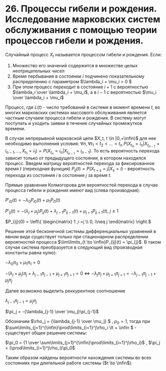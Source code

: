 # 26. Процессы гибели и рождения. Исследование марковских систем обслуживания с помощью теории процессов гибели и рождения.

Случайный процесс  $X_t$ называется процессом гибели и рождения. Если:

1. Множество его значений содержится в множестве целых неотрицательных чисел
2. Время пербывания в состоянии $i$ подчинено показательному распределению  с параметром $\lambda_i + \mu_i > 0 $
3.  При этом процесс переходит в состояние $i+1$ c вероятностью $\lambda_i \over \lambda_i + \mu_i$, а в $i-1$ c вероятностью $\mu_i \over \lambda_i + \mu_i$

Процесс, где $L(t)$ - число требований в системе в момент времени $t$, во многих марковских системах массового обслуживания является частным случаем процесса гибели и рождения. В систему могут поступать и уходить заявки в течение случайных промежутков времени.

В случае непрерывной марковской цепи $X_t, t \in [0,+\infin)$ для нее необходимо выполнения условия: $\forall n, \forall t_1 \lt t_2 \lt … \lt t_n$ $P(X_{t_n}=i_n | X_{t_{n-1}}=i_{n-1}, …, X_{t_{1}}=i_{1}) = P(X_{t_n}=i_n | X_{t_{n-1}}=i_{n-1})$. То есть вероятность перехода зависит только от предыдущего состояния, в котором находился процесс. Введем матрицу  вероятностей перехода за фиксированное время $t$ (переходная функция) $P_{ij}(t) = P(X_{t+s}=j | X_s=i)$ - вероятность перехода из состояния $i$ в состояние $j$ за время $t$.

Прямые уравнения Колмогорова для вероятностей перехода в случае процесса гибели и рождения имеют вид (слева производная):

$P'_{i0}(t) = -\lambda_0P_{i0}(t) + \mu_1P_{i1}(t)$

$P'_{ij}(t) = -(\lambda_j + \mu_j)P_{ij}(t) + \lambda_{j-1}P_{ij-1}(t) + \mu_{j+1}P_{ij+1}(t)$,  $j \ge 1$

$P_{ij}(0) = \left\{ \begin{matrix} 1 ,i =j \\ 0, i\neq j \end{matrix} \right.$

Решение этой бесконечной системы дифференциальных уравнений  в явном виде существует только при стационарном распределении вероятностей процесса $\lim\limits_{t \to \infin}P_{ij}(t) = \pi_{j}$. В таком случае система преобразуется в следующий вид (производная константы равна нулю):

$-\lambda_0\pi_0 + \mu_1\pi_1 = 0$

$-(\lambda_j + \mu_j)\pi_j + \lambda_{j-1}\pi_{j-1}+ \mu_{j+1}\pi_{j+1} = 0$ $\Leftrightarrow$ $-\lambda_j\pi_j + \mu_{j+1}\pi_{j+1} = - \lambda_{j-1}\pi_{j-1} + \mu_j\pi_j$

Далее возможно выделить реккурентное соотношение

$\lambda_{j-1}\pi_{j-1} = \mu_{j}\pi_j$

$\pi_j = -{\lambda_{j-1} \over \mu_j}\pi_{j-1}$

Обозначим $\rho_j = {\lambda_{j-1} \over \mu_j} $ , $\rho_0 = 1$, тогда при $\sum\limits_{j=1}^{\infin}\prod\limits_{i=1}^j\rho_i \lt + \infin $ - существует общее решение системы:

$\pi_0 = {1 \over \sum\limits_{j=1}^{\infin}\prod\limits_{i=1}^j\rho_i}$   , $\pi_j = (\prod\limits_{i=1}^j\rho_i)\pi_0$ 

Таким образом найдены вероятности нахождения системы во всех состояниях при длительной работе системы ($t \to \infin$).